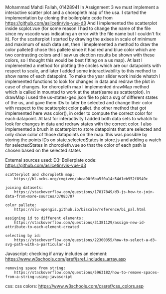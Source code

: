 Mohammad Mahdi Fallah, 01428941
In Assignment 3 we must implement a interactive scatter plot and a choropleth map of the usa.
I started the implementation by cloning the boilerplate code from https://github.com/asilcetin/vis-vue-d3
And I implemented the scatterplot inside scplot.vue (for some reason I had to change the name of the file since my
vscode was indicating an error with the file name but I couldn't fix it).
For the scatterplot I started by drawing the axises in scale of minimum and maximum of each data set, then I imeplemented a method to draw the color pallete(I chose this pallete since it had red and blue color which are two contrasting colors and I saw us election results be shown with these colors, so I thought this would be best fitting on a us map).
At last I implemented a method for plotting the circles which are our datapoints with respect to scale, and later I added some interactivability to this method to show name of each datapoint.
To make the year slider work inside whatch I implemented functions to look for changes in data and redraw the plot in case of changes.
for choropleth map I implemented drawMap method which is called in mounted to work at the start(same as scatterplot).
In drawMap i used the us-states-geo.json file to plot a svg of different states of the us, and gave them IDs to later be selected and change their color with respect to the scatterplot color pallet.
the other method that got implemented here was color(), in order to compute the correct color for each datapoint.
At last for interactivity I added both data sets to whatch to look for changes in data and redraw states with the correct color.
I also implemented a brush in scatterplot to store datapoints that are selected and only show color of those datapoints on the map.
this was possible by storing the points IDs on state.selectedStates in store.js and adding a watch for selectedStates in choropleth.vue so that the color of each path is chosen based on the selected states

External sources used:
D3:
    Boilerplate code:
        https://github.com/asilcetin/vis-vue-d3

    scatterplot and choropleth map:
        https://bl.ocks.org/cmgiven/abca90f6ba5f0a14c54d1eb952f8949c

    joining datasets:
        https://stackoverflow.com/questions/17817849/d3-js-how-to-join-data-from-more-sources/37083707

    color pallete:
        https://slu-opengis.github.io/biscale/reference/bi_pal.html

    assigning id to different elements:
        https://stackoverflow.com/questions/31381129/assign-new-id-attribute-to-each-element-created

    selecting by id:
        https://stackoverflow.com/questions/22360355/how-to-select-a-d3-svg-path-with-a-particular-id

Javascript:
    checking if array includes an element:
        https://www.w3schools.com/jsref/jsref_includes_array.asp

    removing space from string:
        https://stackoverflow.com/questions/5963182/how-to-remove-spaces-from-a-string-using-javascript

css:
    css colors:
        https://www.w3schools.com/cssref/css_colors.asp